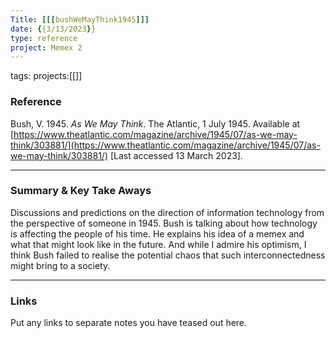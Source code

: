 ```yaml
---
Title: [[[bushWeMayThink1945]]]
date: {{3/13/2023}}
type: reference
project: Memex 2
---
```


tags:
projects:[[]]

### Reference 

Bush, V. 1945. _As We May Think_. The Atlantic, 1 July 1945. Available at [https://www.theatlantic.com/magazine/archive/1945/07/as-we-may-think/303881/](https://www.theatlantic.com/magazine/archive/1945/07/as-we-may-think/303881/) [Last accessed 13 March 2023].


---

### Summary & Key Take Aways

Discussions and predictions on the direction of information technology from the perspective of someone in 1945. Bush is talking about how technology is affecting the people of his time. He explains his idea of a memex and what that might look like in the future. And while I admire his optimism, I think Bush failed to realise the potential chaos that such interconnectedness might bring to a society.

--- 

### Links
Put any links to separate notes you have teased out here.